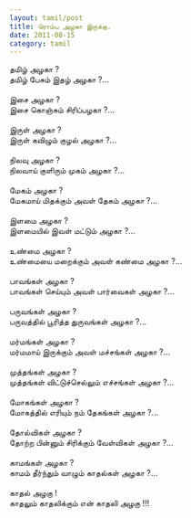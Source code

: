 ```yaml
---
layout: tamil/post
title: ரொம்ப அழகா இருக்கு.
date: 2011-08-15
category: tamil
---
```


தமிழ் அழகா ?<br/>
தமிழ் பேசும் இதழ் அழகா ?...<br/>
<br/>
இசை அழகா ?<br/>
இசை கொஞ்சும் சிரிப்பழகா ?...<br/>
<br/>
இருள் அழகா ?<br/>
இருள் கவிழும் குழல் அழகா ?...<br/>
<br/>
நிலவு அழகா ?<br/>
நிலவாய் குளிரும் முகம் அழகா ?...<br/>
<br/>
மேகம் அழகா ?<br/>
மேகமாய் மிதக்கும் அவள் தேகம் அழகா ?...<br/>
<br/>
இளமை அழகா ?<br/>
இளமையில் இவள் மட்டும் அழகா ?...<br/>
<br/>
உண்மை அழகா ?<br/>
உண்மையை மறைக்கும் அவள் கண்மை அழகா ?...<br/>
<br/>
பாவங்கள் அழகா ?<br/>
பாவங்கள் செய்யும் அவள் பார்வைகள் அழகா ?...<br/>
<br/>
பருவங்கள் அழகா ?<br/>
பருவத்தில் பூரித்த துருவங்கள் அழகா ?...<br/>
<br/>
மர்மங்கள் அழகா ?<br/>
மர்மமாய் இருக்கும் அவள் மச்சங்கள் அழகா ?...<br/>
<br/>
முத்தங்கள் அழகா ?<br/>
முத்தங்கள் விட்டுச்செல்லும் எச்சங்கள் அழகா ?...<br/>
<br/>
மோகங்கள் அழகா ?<br/>
மோகத்தில் எரியும் நம் தேகங்கள் அழகா ?...<br/>
<br/>
தோல்விகள் அழகா ?<br/>
தோற்ற பின்னும் சிரிக்கும் வேள்விகள் அழகா ?...<br/>
<br/>
காமங்கள் அழகா ?<br/>
காமம் தீர்ந்தும் வாழும் காதல்கள் அழகா ?...<br/>
<br/>
காதல் அழகு !<br/>
காதலும் காதலிக்கும் என் காதலி அழகு !!!<br/>
<br/>
